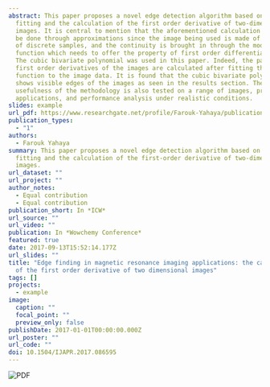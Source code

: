 ```yaml
---
abstract: This paper proposes a novel edge detection algorithm based on model
  fitting and the calculation of the first order derivative of two-dimensional
  images. It is central to mention that the aforementioned calculation can only
  be done through approximations since the image being used is made of a sequel
  of discrete samples, and the continuity is brought in through the model
  function which needs to offer the property of first order differentiability.
  The cubic bivariate polynomial was used in this paper. Indeed, the partial
  first order derivatives of the images are calculated after fitting the model
  function to the image data. It is found that the cubic bivariate polynomial
  shows visible edges of the images as seen in the results section. The
  usefulness of the methodology is also tested on a range of images, practical
  applications, and performance analysis under realistic conditions.
slides: example
url_pdf: https://www.researchgate.net/profile/Farouk-Yahaya/publication/319496974_Edge_finding_in_magnetic_resonance_imaging_applications_the_calculation_of_the_first_order_derivative_of_two_dimensional_images/links/5ac48502a6fdcc1a5bd03a50/Edge-finding-in-magnetic-resonance-imaging-applications-the-calculation-of-the-first-order-derivative-of-two-dimensional-images.pdf?_sg%5B0%5D=OcJjngn2J64zXCilYVmO0ThiRuL6Cio5KywTqpOKcSCpt5hIjf4dyyu9ZMzhju9VzlAsdvoYa4oescoeC6Hltg.r5hu4aE6pq1srM9Wi8-IEk3ItHBr938ZYGWCkbcBr03oL_NO5v_In4cxqv6gSuil4QB4q7M70y6dQTRY4w14AQ.4NBFO23OdMu6iqXAqR_DcHkkgklshrIrA3CnyHHvN72YRgbZuVuMz6Os9nzAWNMpp5ym6tYoyt2GtU49Iuv1Tw&_sg%5B1%5D=5OoJ2ec6xrW7WP0kvWpiemBGA-Y2kLrJIyYv11yOPZvTJGcLBgnOrQjZj5kZ22CQV-eehpTHvnFaOx6iJYFxDVzgxD1QoPAP7NFSYjojMAat.r5hu4aE6pq1srM9Wi8-IEk3ItHBr938ZYGWCkbcBr03oL_NO5v_In4cxqv6gSuil4QB4q7M70y6dQTRY4w14AQ.4NBFO23OdMu6iqXAqR_DcHkkgklshrIrA3CnyHHvN72YRgbZuVuMz6Os9nzAWNMpp5ym6tYoyt2GtU49Iuv1Tw&_iepl=
publication_types:
  - "1"
authors:
  - Farouk Yahaya
summary: This paper proposes a novel edge detection algorithm based on model
  fitting and the calculation of the first-order derivative of two-dimensional
  images.
url_dataset: ""
url_project: ""
author_notes:
  - Equal contribution
  - Equal contribution
publication_short: In *ICW*
url_source: ""
url_video: ""
publication: In *Wowchemy Conference*
featured: true
date: 2017-09-13T15:52:14.177Z
url_slides: ""
title: "Edge finding in magnetic resonance imaging applications: the calculation
  of the first order derivative of two dimensional images"
tags: []
projects:
  - example
image:
  caption: ""
  focal_point: ""
  preview_only: false
publishDate: 2017-01-01T00:00:00.000Z
url_poster: ""
url_code: ""
doi: 10.1504/IJAPR.2017.086595
---
```

![](https://www.inderscienceonline.com/doi/abs/10.1504/IJAPR.2017.086595 "PDF")
